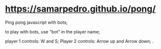 # https://samarpedro.github.io/pong/

Ping pong javascript with bots;

to play with bots, use "bot" in the player name;

player 1 controls: W and S;
Player 2 controls: Arrow up and Arrow down;
.

